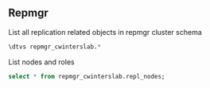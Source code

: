 ## Repmgr

List all replication related objects in repmgr cluster schema
```SQL
\dtvs repmgr_cwinterslab.*
```

List nodes and roles
```SQL
select * from repmgr_cwinterslab.repl_nodes;
```

